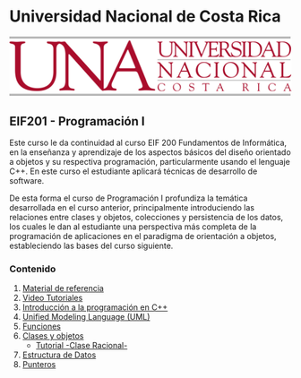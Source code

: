 # Universidad Nacional de Costa Rica
![una logo](resources/una_logo.jpeg)
## EIF201 - Programación I

Este curso le da continuidad al curso EIF 200 Fundamentos de Informática, en la enseñanza y aprendizaje de los aspectos básicos del diseño orientado a objetos y su respectiva programación, particularmente usando el lenguaje C++. En este curso el estudiante aplicará técnicas de desarrollo de software.

De esta forma el curso de Programación I profundiza la temática desarrollada en el curso anterior, principalmente introduciendo las relaciones entre clases y objetos, colecciones y persistencia de los datos, los cuales le dan al estudiante una perspectiva más completa de la programación de aplicaciones en el paradigma de orientación a objetos, estableciendo las bases del curso siguiente.

### Contenido

1. [Material de referencia](docs/material-referencia.md)
2. [Video Tutoriales](docs/video-tutoriales.md)
3. [Introducción a la programación en C++](docs/intro-progra.md)
4. [Unified Modeling Language (UML)](docs/uml.md)
5. [Funciones](docs/functions.md)
6. [Clases y objetos](docs/objetos-clases.md)
   - [Tutorial -Clase Racional-](docs/tutorial-num-racionales.md)
7. [Estructura de Datos](docs/estructura-datos.md)
8. [Punteros](docs/punteros.md)

